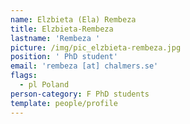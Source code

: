 ```yaml
---
name: Elzbieta (Ela) Rembeza
title: Elzbieta-Rembeza
lastname: 'Rembeza '
picture: /img/pic_elzbieta-rembeza.jpg
position: ' PhD student'
email: 'rembeza [at] chalmers.se'
flags:
  - pl Poland
person-category: F PhD students
template: people/profile
---
```


